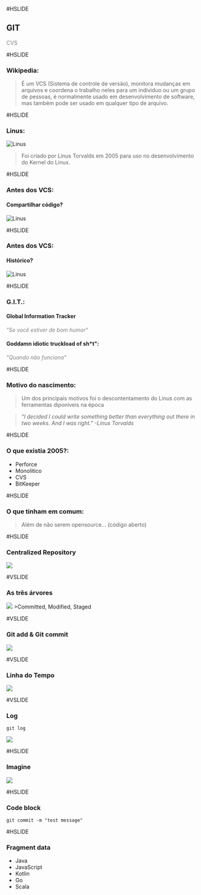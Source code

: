#HSLIDE

## GIT

<span style="color:gray">CVS</span>

#HSLIDE
### Wikipedia:
>É um VCS (Sistema de controle de versão), monitora mudanças em arquivos e coordena o trabalho neles para um individuo ou um grupo de pessoas, é normalmente usado em desenvolvimento de software, mas também pode ser usado em qualquer tipo de arquivo.

#HSLIDE
### Linus:
![Linus](assets/LinusTorvalds.jpeg)
>Foi criado por Linus Torvalds em 2005 para uso no desenvolvimento do Kernel do Linux.

#HSLIDE
### Antes dos VCS:
#### Compartilhar código?
![Linus](assets/beforevcsflin.png)

#HSLIDE
### Antes dos VCS:
#### Histórico?
![Linus](assets/beforevcstimeline.png)

#HSLIDE
### G.I.T.:

#### Global Information Tracker
_<span style="color:gray">"Se você estiver de bom humor"</span>_


#### Goddamn idiotic truckload of sh*t":
_<span style="color:gray">"Quando não funciona"</span>_


#HSLIDE

### Motivo do nascimento:

>Um dos principais motivos foi o descontentamento do Linus com as ferramentas diponíveis na época

>_"I decided I could write something better than everything out there in two weeks. And I was right." -Linus Torvalds﻿_

#HSLIDE
### O que existia 2005?:
- Perforce
- Monolitico
- CVS
- BitKeeper

#HSLIDE

### O que tinham em comum:
> Além de não serem opensource... (código aberto)

#HSLIDE

### Centralized Repository
<img src="assets/centralized-vs-distributed.png" style="max-height: 500px;"/>

#VSLIDE

### As três árvores

<img src="assets/workflow.png" style="max-height: 500px;"/>
>Committed, Modified, Staged

#VSLIDE

### Git add & Git commit

<img src="assets/commandstrees.png" style="max-height: 500px;"/>

#VSLIDE

### Linha do Tempo

<img src="assets/timelinecommit.jpg" style="max-height: 500px;"/>

#VSLIDE

### Log
```
git log
```
<img src="assets/gitlog.png" style="max-height: 500px;"/>

#HSLIDE

### Imagine
<img src="assets/gitmergefight.gif" style="max-height: 500px;"/>

#HSLIDE

### Code block
```
git commit -m "test message"
```
#HSLIDE

### Fragment data
- Java
- JavaScript <!-- .element: class="fragment" -->
- Kotlin     <!-- .element: class="fragment" -->
- Go         <!-- .element: class="fragment" -->
- Scala      <!-- .element: class="fragment" -->
